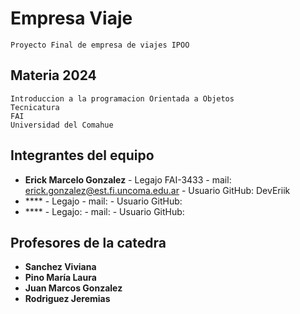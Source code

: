 # Empresa Viaje

    Proyecto Final de empresa de viajes IPOO
    
## Materia 2024

    Introduccion a la programacion Orientada a Objetos
    Tecnicatura
    FAI
    Universidad del Comahue  


## Integrantes del equipo 

 - **Erick Marcelo Gonzalez** - Legajo FAI-3433 - mail: erick.gonzalez@est.fi.uncoma.edu.ar - Usuario GitHub: DevEriik 
 - **** - Legajo  - mail:  - Usuario GitHub: 
 - **** - Legajo:   - mail:  - Usuario GitHub: 
 ## Profesores de la catedra 

 - **Sanchez Viviana**
 - **Pino María Laura** 
 - **Juan Marcos Gonzalez**
 - **Rodriguez Jeremias**
